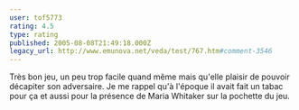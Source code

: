 ```yaml
---
user: tof5773
rating: 4.5
type: rating
published: 2005-08-08T21:49:18.000Z
legacy_url: http://www.emunova.net/veda/test/767.htm#comment-3546
---
```

Très bon jeu, un peu trop facile quand même mais qu'elle plaisir de pouvoir décapiter son adversaire. Je me rappel qu'à l'époque il avait fait un tabac pour ça et aussi pour la présence de Maria Whitaker sur la pochette du jeu.